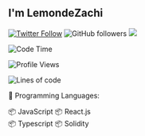 <h2>I'm LemondeZachi</h2>


[![Twitter Follow](https://img.shields.io/twitter/follow/lemondezachi?label=Follow)](https://twitter.com/intent/follow?screen_name=lemondezachi)
![GitHub followers](https://img.shields.io/github/followers/memoriaXII?label=Follow&style=social)
![](https://visitor-badge.glitch.me/badge?page_id=memoriaXII.memoriaXII)


<!--START_SECTION:waka-->
![Code Time](http://img.shields.io/badge/Code%20Time-1%2C075%20hrs%2035%20mins-blue)

![Profile Views](http://img.shields.io/badge/Profile%20Views-909-blue)

![Lines of code](https://img.shields.io/badge/From%20Hello%20World%20I%27ve%20Written-1%20Million%20lines%20of%20code-blue)


💬 Programming Languages:

📦 JavaScript 📦 React.js    
📦 Typescript
📦 Solidity


